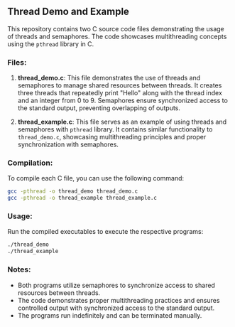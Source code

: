 
## Thread Demo and Example

This repository contains two C source code files demonstrating the usage of threads and semaphores. The code showcases multithreading concepts using the `pthread` library in C.

### Files:

1. **thread_demo.c**: This file demonstrates the use of threads and semaphores to manage shared resources between threads. It creates three threads that repeatedly print "Hello" along with the thread index and an integer from 0 to 9. Semaphores ensure synchronized access to the standard output, preventing overlapping of outputs.

2. **thread_example.c**: This file serves as an example of using threads and semaphores with `pthread` library. It contains similar functionality to `thread_demo.c`, showcasing multithreading principles and proper synchronization with semaphores.

### Compilation:

To compile each C file, you can use the following command:

```sh
gcc -pthread -o thread_demo thread_demo.c
gcc -pthread -o thread_example thread_example.c
```

### Usage:

Run the compiled executables to execute the respective programs:

```sh
./thread_demo
./thread_example
```

### Notes:

- Both programs utilize semaphores to synchronize access to shared resources between threads.
- The code demonstrates proper multithreading practices and ensures controlled output with synchronized access to the standard output.
- The programs run indefinitely and can be terminated manually.

